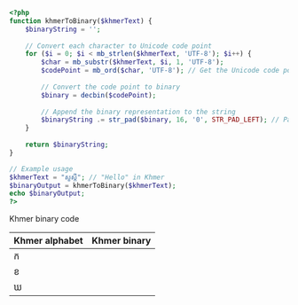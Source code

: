 ```php
<?php
function khmerToBinary($khmerText) {
    $binaryString = '';
    
    // Convert each character to Unicode code point
    for ($i = 0; $i < mb_strlen($khmerText, 'UTF-8'); $i++) {
        $char = mb_substr($khmerText, $i, 1, 'UTF-8');
        $codePoint = mb_ord($char, 'UTF-8'); // Get the Unicode code point
        
        // Convert the code point to binary
        $binary = decbin($codePoint);
        
        // Append the binary representation to the string
        $binaryString .= str_pad($binary, 16, '0', STR_PAD_LEFT); // Pad to 16 bits
    }
    
    return $binaryString;
}

// Example usage
$khmerText = "សួស្ដី"; // "Hello" in Khmer
$binaryOutput = khmerToBinary($khmerText);
echo $binaryOutput;
?>

```
<p>Khmer binary code</p>
<table>
  <thead>
    <tr>
      <th>Khmer alphabet</th>
      <th>Khmer binary</th>
    </tr>
  </thead>
  <tbody>
    <tr>
      <td>ក</td>
    </tr>
    <tr>
      <td>ខ</td>
    </tr>
    <tr>
      <td>ឃ</td>
    </tr>
  </tbody>
</table>
